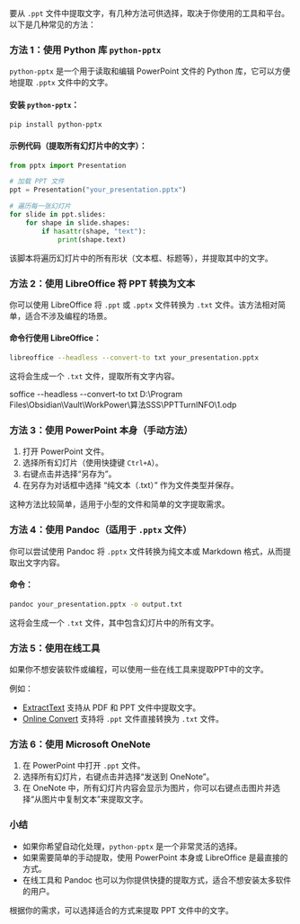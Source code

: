 要从 `.ppt` 文件中提取文字，有几种方法可供选择，取决于你使用的工具和平台。以下是几种常见的方法：

### 方法 1：使用 Python 库 `python-pptx`
`python-pptx` 是一个用于读取和编辑 PowerPoint 文件的 Python 库，它可以方便地提取 `.pptx` 文件中的文字。

#### 安装 `python-pptx`：
```bash
pip install python-pptx
```

#### 示例代码（提取所有幻灯片中的文字）：
```python
from pptx import Presentation

# 加载 PPT 文件
ppt = Presentation("your_presentation.pptx")

# 遍历每一张幻灯片
for slide in ppt.slides:
    for shape in slide.shapes:
        if hasattr(shape, "text"):
            print(shape.text)
```

该脚本将遍历幻灯片中的所有形状（文本框、标题等），并提取其中的文字。

### 方法 2：使用 LibreOffice 将 PPT 转换为文本
你可以使用 LibreOffice 将 `.ppt` 或 `.pptx` 文件转换为 `.txt` 文件。该方法相对简单，适合不涉及编程的场景。

#### 命令行使用 LibreOffice：
```bash
libreoffice --headless --convert-to txt your_presentation.pptx
```
这将会生成一个 `.txt` 文件，提取所有文字内容。

soffice --headless --convert-to txt  D:\Program Files\Obsidian\Vault\WorkPower\算法SSS\PPTTurnINFO\1.odp
 
### 方法 3：使用 PowerPoint 本身（手动方法）
1. 打开 PowerPoint 文件。
2. 选择所有幻灯片（使用快捷键 `Ctrl+A`）。
3. 右键点击并选择“另存为”。
4. 在另存为对话框中选择 “纯文本（.txt）” 作为文件类型并保存。

这种方法比较简单，适用于小型的文件和简单的文字提取需求。

### 方法 4：使用 Pandoc（适用于 `.pptx` 文件）
你可以尝试使用 Pandoc 将 `.pptx` 文件转换为纯文本或 Markdown 格式，从而提取出文字内容。

#### 命令：
```bash
pandoc your_presentation.pptx -o output.txt
```

这将会生成一个 `.txt` 文件，其中包含幻灯片中的所有文字。

### 方法 5：使用在线工具
如果你不想安装软件或编程，可以使用一些在线工具来提取PPT中的文字。

例如：
- [ExtractText](https://extractpdf.com/) 支持从 PDF 和 PPT 文件中提取文字。
- [Online Convert](https://document.online-convert.com/convert-to-txt) 支持将 `.ppt` 文件直接转换为 `.txt` 文件。

### 方法 6：使用 Microsoft OneNote
1. 在 PowerPoint 中打开 `.ppt` 文件。
2. 选择所有幻灯片，右键点击并选择“发送到 OneNote”。
3. 在 OneNote 中，所有幻灯片内容会显示为图片，你可以右键点击图片并选择“从图片中复制文本”来提取文字。

### 小结
- 如果你希望自动化处理，`python-pptx` 是一个非常灵活的选择。
- 如果需要简单的手动提取，使用 PowerPoint 本身或 LibreOffice 是最直接的方式。
- 在线工具和 Pandoc 也可以为你提供快捷的提取方式，适合不想安装太多软件的用户。

根据你的需求，可以选择适合的方式来提取 PPT 文件中的文字。